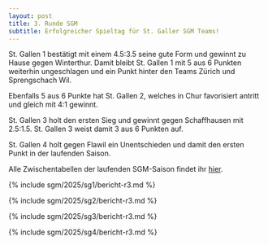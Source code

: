 ```yaml
---
layout: post
title: 3. Runde SGM
subtitle: Erfolgreicher Spieltag für St. Galler SGM Teams!
---
```


St. Gallen 1 bestätigt mit einem 4.5:3.5 seine gute Form und gewinnt zu Hause gegen Winterthur.
Damit bleibt St. Gallen 1 mit 5 aus 6 Punkten weiterhin ungeschlagen und ein Punkt
hinter den Teams Zürich und Sprengschach Wil.

Ebenfalls 5 aus 6 Punkte hat St. Gallen 2, welches in Chur favorisiert antritt und gleich mit 4:1 gewinnt.

St. Gallen 3 holt den ersten Sieg und gewinnt gegen Schaffhausen mit 2.5:1.5. St. Gallen 3 weist damit 3 aus 6 Punkten
auf.

St. Gallen 4 holt gegen Flawil ein Unentschieden und damit den ersten Punkt in der laufenden Saison.

Alle Zwischentabellen der laufenden SGM-Saison findet ihr [hier](/sgm/2025/sg1).

{% include sgm/2025/sg1/bericht-r3.md %}

{% include sgm/2025/sg2/bericht-r3.md %}

{% include sgm/2025/sg3/bericht-r3.md %}

{% include sgm/2025/sg4/bericht-r3.md %}

<style>
table th, table td:nth-of-type(4) {
    white-space: nowrap;
}
</style>

